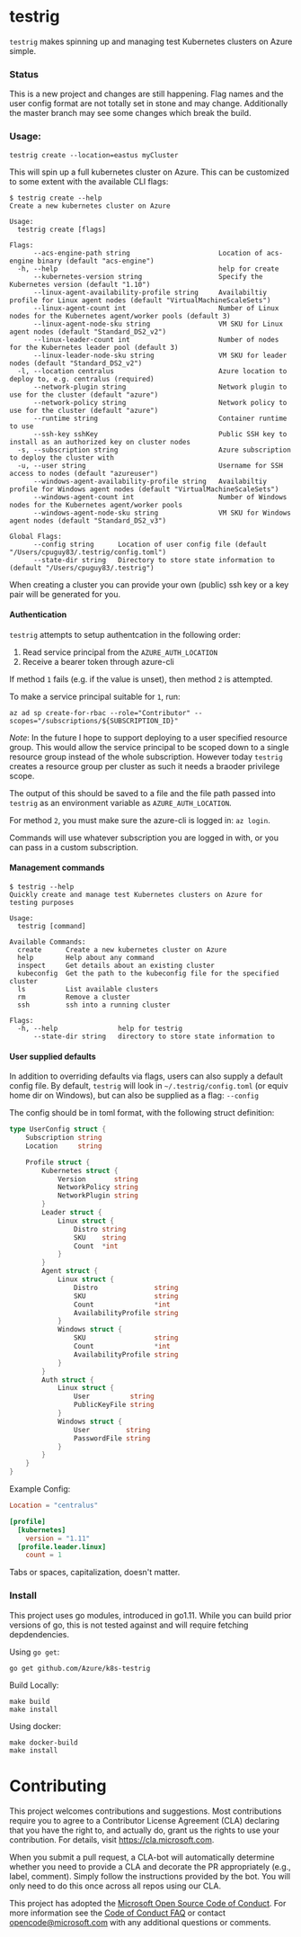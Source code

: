 # testrig

`testrig` makes spinning up and managing test Kubernetes clusters on Azure simple.


### Status

This is a new project and changes are still happening.
Flag names and the user config format are not totally set in stone and may change.
Additionally the master branch may see some changes which break the build.

### Usage:
```
testrig create --location=eastus myCluster
```

This will spin up a full kubernetes cluster on Azure.
This can be customized to some extent with the available CLI flags:

```
$ testrig create --help
Create a new kubernetes cluster on Azure

Usage:
  testrig create [flags]

Flags:
      --acs-engine-path string                      Location of acs-engine binary (default "acs-engine")
  -h, --help                                        help for create
      --kubernetes-version string                   Specify the Kubernetes version (default "1.10")
      --linux-agent-availability-profile string     Availabiltiy profile for Linux agent nodes (default "VirtualMachineScaleSets")
      --linux-agent-count int                       Number of Linux nodes for the Kubernetes agent/worker pools (default 3)
      --linux-agent-node-sku string                 VM SKU for Linux agent nodes (default "Standard_DS2_v2")
      --linux-leader-count int                      Number of nodes for the Kubernetes leader pool (default 3)
      --linux-leader-node-sku string                VM SKU for leader nodes (default "Standard_DS2_v2")
  -l, --location centralus                          Azure location to deploy to, e.g. centralus (required)
      --network-plugin string                       Network plugin to use for the cluster (default "azure")
      --network-policy string                       Network policy to use for the cluster (default "azure")
      --runtime string                              Container runtime to use
      --ssh-key sshKey                              Public SSH key to install as an authorized key on cluster nodes
  -s, --subscription string                         Azure subscription to deploy the cluster with
  -u, --user string                                 Username for SSH access to nodes (default "azureuser")
      --windows-agent-availability-profile string   Availabiltiy profile for Windows agent nodes (default "VirtualMachineScaleSets")
      --windows-agent-count int                     Number of Windows nodes for the Kubernetes agent/worker pools
      --windows-agent-node-sku string               VM SKU for Windows agent nodes (default "Standard_DS2_v3")

Global Flags:
      --config string      Location of user config file (default "/Users/cpuguy83/.testrig/config.toml")
      --state-dir string   Directory to store state information to (default "/Users/cpuguy83/.testrig")
```

When creating a cluster you can provide your own (public) ssh key or a key pair will be generated for you.

#### Authentication

`testrig` attempts to setup authentcation in the following order:
1. Read service principal from the `AZURE_AUTH_LOCATION`
2. Receive a bearer token through azure-cli

If method `1` fails (e.g. if the value is unset), then method `2` is attempted.

To make a service principal suitable for `1`, run:

```
az ad sp create-for-rbac --role="Contributor" --scopes="/subscriptions/${SUBSCRIPTION_ID}"
```

*Note*: In the future I hope to support deploying to a user specified resource group.
This would allow the service principal to be scoped down to a single resource group instead of the whole subscription.
However today `testrig` creates a resource group per cluster as such it needs a braoder privilege scope.

The output of this should be saved to a file and the file path passed into `testrig` as an environment variable as `AZURE_AUTH_LOCATION`.

For method `2`, you must make sure the azure-cli is logged in: `az login`.

Commands will use whatever subscription you are logged in with, or you can pass in a custom subscription.

#### Management commands

```
$ testrig --help
Quickly create and manage test Kubernetes clusters on Azure for testing purposes

Usage:
  testrig [command]

Available Commands:
  create      Create a new kubernetes cluster on Azure
  help        Help about any command
  inspect     Get details about an existing cluster
  kubeconfig  Get the path to the kubeconfig file for the specified cluster
  ls          List available clusters
  rm          Remove a cluster
  ssh         ssh into a running cluster

Flags:
  -h, --help               help for testrig
      --state-dir string   directory to store state information to
```

#### User supplied defaults

In addition to overriding defaults via flags, users can also supply a default config file.
By default, `testrig` will look in `~/.testrig/config.toml` (or equiv home dir on Windows), but can also be supplied as a flag: `--config`

The config should be in toml format, with the following struct definition:

```go
type UserConfig struct {
	Subscription string
	Location     string

	Profile struct {
		Kubernetes struct {
			Version       string
			NetworkPolicy string
			NetworkPlugin string
		}
		Leader struct {
			Linux struct {
				Distro string
				SKU    string
				Count  *int
			}
		}
		Agent struct {
			Linux struct {
				Distro              string
				SKU                 string
				Count               *int
				AvailabilityProfile string
			}
			Windows struct {
				SKU                 string
				Count               *int
				AvailabilityProfile string
			}
		}
		Auth struct {
			Linux struct {
				User          string
				PublicKeyFile string
			}
			Windows struct {
				User         string
				PasswordFile string
			}
		}
	}
}
```

Example Config:

```toml
Location = "centralus"

[profile]
  [kubernetes]
    version = "1.11"
  [profile.leader.linux]
    count = 1
```

Tabs or spaces, capitalization, doesn't matter.

### Install

This project uses go modules, introduced in go1.11. While you can build prior versions of go, this is not tested against and will require fetching depdendencies.

Using `go get`:

```
go get github.com/Azure/k8s-testrig
```

Build Locally:

```
make build
make install
```

Using docker:

```
make docker-build
make install
```

# Contributing

This project welcomes contributions and suggestions.  Most contributions require you to agree to a
Contributor License Agreement (CLA) declaring that you have the right to, and actually do, grant us
the rights to use your contribution. For details, visit https://cla.microsoft.com.

When you submit a pull request, a CLA-bot will automatically determine whether you need to provide
a CLA and decorate the PR appropriately (e.g., label, comment). Simply follow the instructions
provided by the bot. You will only need to do this once across all repos using our CLA.

This project has adopted the [Microsoft Open Source Code of Conduct](https://opensource.microsoft.com/codeofconduct/).
For more information see the [Code of Conduct FAQ](https://opensource.microsoft.com/codeofconduct/faq/) or
contact [opencode@microsoft.com](mailto:opencode@microsoft.com) with any additional questions or comments.
